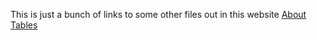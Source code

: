 This is just a bunch of links to some other files out in this website
[About](../About.md)
[Tables](../Tables.md)
